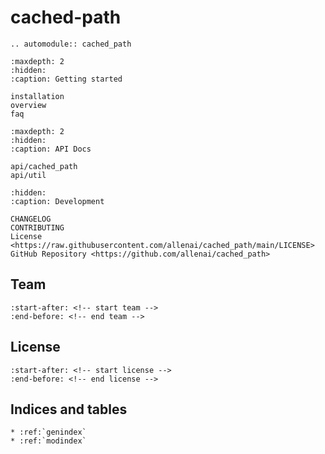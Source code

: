 # **cached-path**

```{eval-rst}
.. automodule:: cached_path
```

```{toctree}
:maxdepth: 2
:hidden:
:caption: Getting started

installation
overview
faq
```

```{toctree}
:maxdepth: 2
:hidden:
:caption: API Docs

api/cached_path
api/util
```

```{toctree}
:hidden:
:caption: Development

CHANGELOG
CONTRIBUTING
License <https://raw.githubusercontent.com/allenai/cached_path/main/LICENSE>
GitHub Repository <https://github.com/allenai/cached_path>
```

## Team

```{include} ../../README.md
:start-after: <!-- start team -->
:end-before: <!-- end team -->
```

## License

```{include} ../../README.md
:start-after: <!-- start license -->
:end-before: <!-- end license -->
```

## Indices and tables

```{eval-rst}
* :ref:`genindex`
* :ref:`modindex`
```
